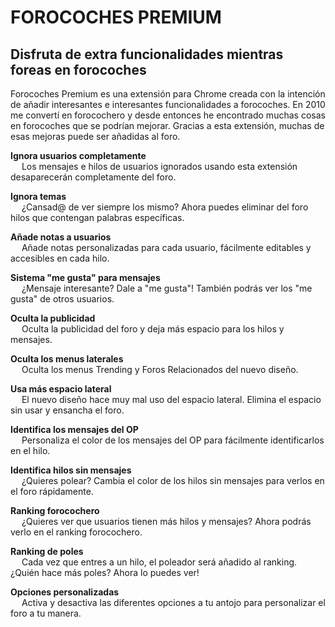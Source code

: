 # FOROCOCHES PREMIUM

## Disfruta de extra funcionalidades mientras foreas en forocoches

Forocoches Premium es una extensión para Chrome creada con la intención de añadir interesantes e interesantes funcionalidades a forocoches. En 2010 me convertí en forocochero y desde entonces he encontrado muchas cosas en forocoches que se podrían mejorar. Gracias a esta extensión, muchas de esas mejoras puede ser añadidas al foro.

**Ignora usuarios completamente**<br>
&emsp; Los mensajes e hilos de usuarios ignorados usando esta extensión desaparecerán completamente del foro.

**Ignora temas**<br>
&emsp; ¿Cansad@ de ver siempre los mismo? Ahora puedes eliminar del foro hilos que contengan palabras específicas.

**Añade notas a usuarios**<br>
&emsp; Añade notas personalizadas para cada usuario, fácilmente editables y accesibles en cada hilo.

**Sistema "me gusta" para mensajes**<br>
&emsp; ¿Mensaje interesante? Dale a "me gusta"! También podrás ver los "me gusta" de otros usuarios.

**Oculta la publicidad**<br>
&emsp; Oculta la publicidad del foro y deja más espacio para los hilos y mensajes.

**Oculta los menus laterales**<br>
&emsp; Oculta los menus Trending y Foros Relacionados del nuevo diseño.

**Usa más espacio lateral**<br>
&emsp; El nuevo diseño hace muy mal uso del espacio lateral. Elimina el espacio sin usar y ensancha el foro.

**Identifica los mensajes del OP**<br>
&emsp; Personaliza el color de los mensajes del OP para fácilmente identificarlos en el hilo.

**Identifica hilos sin mensajes**<br>
&emsp; ¿Quieres polear? Cambia el color de los hilos sin mensajes para verlos en el foro rápidamente.

**Ranking forocochero**<br>
&emsp; ¿Quieres ver que usuarios tienen más hilos y mensajes? Ahora podrás verlo en el ranking forocochero.

**Ranking de poles**<br>
&emsp; Cada vez que entres a un hilo, el poleador será añadido al ranking. ¿Quién hace más poles? Ahora lo puedes ver!

**Opciones personalizadas**<br>
&emsp; Activa y desactiva las diferentes opciones a tu antojo para personalizar el foro a tu manera.
